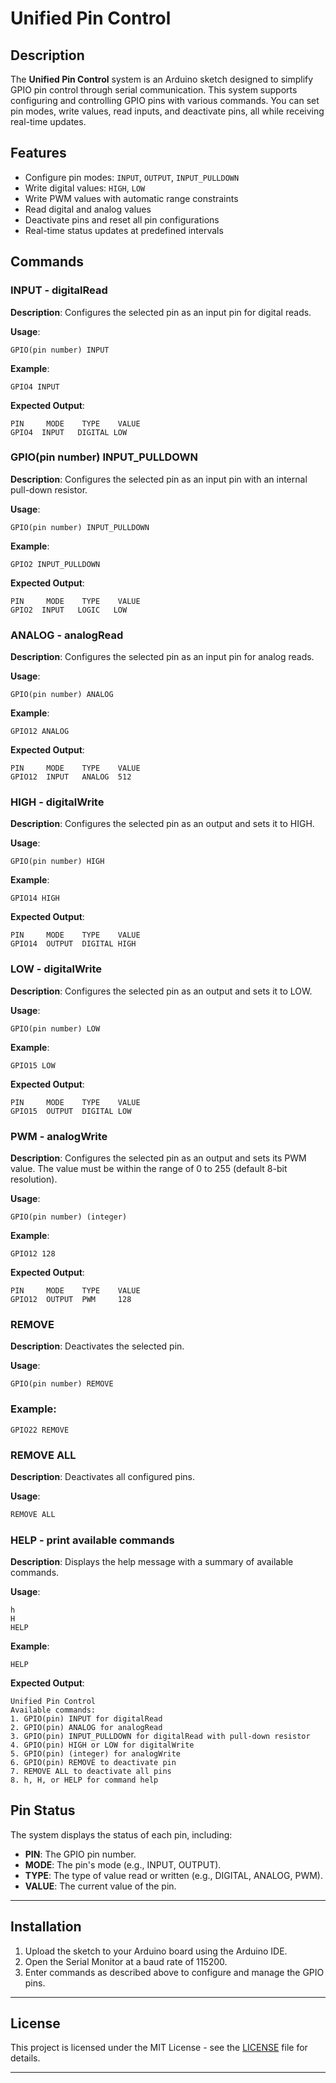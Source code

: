 # Unified Pin Control

## Description

The **Unified Pin Control** system is an Arduino sketch designed to simplify GPIO pin control through serial communication. This system supports configuring and controlling GPIO pins with various commands. You can set pin modes, write values, read inputs, and deactivate pins, all while receiving real-time updates.

## Features

- Configure pin modes: `INPUT`, `OUTPUT`, `INPUT_PULLDOWN`
- Write digital values: `HIGH`, `LOW`
- Write PWM values with automatic range constraints
- Read digital and analog values
- Deactivate pins and reset all pin configurations
- Real-time status updates at predefined intervals

## Commands

### INPUT - digitalRead

**Description**: Configures the selected pin as an input pin for digital reads.

**Usage**:

```
GPIO(pin number) INPUT
```

**Example**:

```
GPIO4 INPUT
```

**Expected Output**:

```
PIN     MODE    TYPE    VALUE
GPIO4  INPUT   DIGITAL LOW
```

### GPIO(pin number) INPUT_PULLDOWN

**Description**: Configures the selected pin as an input pin with an internal pull-down resistor.

**Usage**:

```
GPIO(pin number) INPUT_PULLDOWN
```

**Example**:

```
GPIO2 INPUT_PULLDOWN
```

**Expected Output**:

```
PIN     MODE    TYPE    VALUE
GPIO2  INPUT   LOGIC   LOW
```

### ANALOG - analogRead

**Description**: Configures the selected pin as an input pin for analog reads.

**Usage**:

```
GPIO(pin number) ANALOG
```

**Example**:

```
GPIO12 ANALOG
```

**Expected Output**:

```
PIN     MODE    TYPE    VALUE
GPIO12  INPUT   ANALOG  512
```

### HIGH - digitalWrite

**Description**: Configures the selected pin as an output and sets it to HIGH.

**Usage**:

```
GPIO(pin number) HIGH
```

**Example**:

```
GPIO14 HIGH
```

**Expected Output**:

```
PIN     MODE    TYPE    VALUE
GPIO14  OUTPUT  DIGITAL HIGH
```

### LOW - digitalWrite

**Description**: Configures the selected pin as an output and sets it to LOW.

**Usage**:

```
GPIO(pin number) LOW
```

**Example**:

```
GPIO15 LOW
```

**Expected Output**:

```
PIN     MODE    TYPE    VALUE
GPIO15  OUTPUT  DIGITAL LOW
```

### PWM - analogWrite

**Description**: Configures the selected pin as an output and sets its PWM value. The value must be within the range of 0 to 255 (default 8-bit resolution).

**Usage**:

```
GPIO(pin number) (integer)
```

**Example**:

```
GPIO12 128
```

**Expected Output**:

```
PIN     MODE    TYPE    VALUE
GPIO12  OUTPUT  PWM     128
```

### REMOVE

**Description**: Deactivates the selected pin.

**Usage**:

```
GPIO(pin number) REMOVE
```

### **Example**:

```
GPIO22 REMOVE
```

### REMOVE ALL

**Description**: Deactivates all configured pins.

**Usage**:

```C++
REMOVE ALL
```

### HELP - print available commands

**Description**: Displays the help message with a summary of available commands.

**Usage**:

```
h
H
HELP
```

**Example**:

```
HELP
```

**Expected Output**:

```
Unified Pin Control
Available commands:
1. GPIO(pin) INPUT for digitalRead
2. GPIO(pin) ANALOG for analogRead
3. GPIO(pin) INPUT_PULLDOWN for digitalRead with pull-down resistor
4. GPIO(pin) HIGH or LOW for digitalWrite
5. GPIO(pin) (integer) for analogWrite
6. GPIO(pin) REMOVE to deactivate pin
7. REMOVE ALL to deactivate all pins
8. h, H, or HELP for command help
```

## Pin Status

The system displays the status of each pin, including:

- **PIN**: The GPIO pin number.
- **MODE**: The pin's mode (e.g., INPUT, OUTPUT).
- **TYPE**: The type of value read or written (e.g., DIGITAL, ANALOG, PWM).
- **VALUE**: The current value of the pin.

---

## Installation

1. Upload the sketch to your Arduino board using the Arduino IDE.
2. Open the Serial Monitor at a baud rate of 115200.
3. Enter commands as described above to configure and manage the GPIO pins.

---

## License

This project is licensed under the MIT License - see the [LICENSE](LICENSE) file for details.

---
